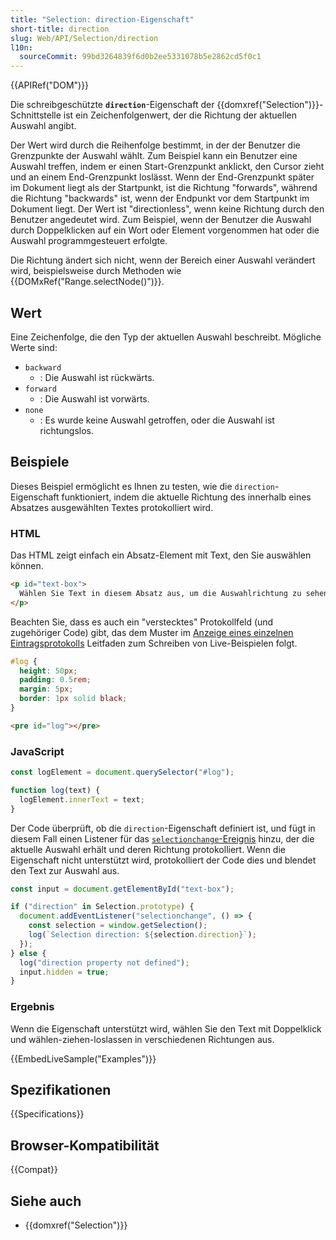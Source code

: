 ```yaml
---
title: "Selection: direction-Eigenschaft"
short-title: direction
slug: Web/API/Selection/direction
l10n:
  sourceCommit: 99bd3264839f6d0b2ee5331078b5e2862cd5f0c1
---
```


{{APIRef("DOM")}}

Die schreibgeschützte **`direction`**-Eigenschaft der {{domxref("Selection")}}-Schnittstelle ist ein Zeichenfolgenwert, der die Richtung der aktuellen Auswahl angibt.

Der Wert wird durch die Reihenfolge bestimmt, in der der Benutzer die Grenzpunkte der Auswahl wählt.
Zum Beispiel kann ein Benutzer eine Auswahl treffen, indem er einen Start-Grenzpunkt anklickt, den Cursor zieht und an einem End-Grenzpunkt loslässt.
Wenn der End-Grenzpunkt später im Dokument liegt als der Startpunkt, ist die Richtung "forwards", während die Richtung "backwards" ist, wenn der Endpunkt vor dem Startpunkt im Dokument liegt.
Der Wert ist "directionless", wenn keine Richtung durch den Benutzer angedeutet wird. Zum Beispiel, wenn der Benutzer die Auswahl durch Doppelklicken auf ein Wort oder Element vorgenommen hat oder die Auswahl programmgesteuert erfolgte.

Die Richtung ändert sich nicht, wenn der Bereich einer Auswahl verändert wird, beispielsweise durch Methoden wie {{DOMxRef("Range.selectNode()")}}.

## Wert

Eine Zeichenfolge, die den Typ der aktuellen Auswahl beschreibt.
Mögliche Werte sind:

- `backward`
  - : Die Auswahl ist rückwärts.
- `forward`
  - : Die Auswahl ist vorwärts.
- `none`
  - : Es wurde keine Auswahl getroffen, oder die Auswahl ist richtungslos.

## Beispiele

Dieses Beispiel ermöglicht es Ihnen zu testen, wie die `direction`-Eigenschaft funktioniert, indem die aktuelle Richtung des innerhalb eines Absatzes ausgewählten Textes protokolliert wird.

### HTML

Das HTML zeigt einfach ein Absatz-Element mit Text, den Sie auswählen können.

```html
<p id="text-box">
  Wählen Sie Text in diesem Absatz aus, um die Auswahlrichtung zu sehen.
</p>
```

Beachten Sie, dass es auch ein "verstecktes" Protokollfeld (und zugehöriger Code) gibt, das dem Muster im [Anzeige eines einzelnen Eintragsprotokolls](/de/docs/MDN/Writing_guidelines/Page_structures/Live_samples#displaying_a_single_entry_log) Leitfaden zum Schreiben von Live-Beispielen folgt.

```css hidden
#log {
  height: 50px;
  padding: 0.5rem;
  margin: 5px;
  border: 1px solid black;
}
```

```html hidden
<pre id="log"></pre>
```

### JavaScript

```js hidden
const logElement = document.querySelector("#log");

function log(text) {
  logElement.innerText = text;
}
```

Der Code überprüft, ob die `direction`-Eigenschaft definiert ist, und fügt in diesem Fall einen Listener für das [`selectionchange`-Ereignis](/de/docs/Web/API/Document/selectionchange_event) hinzu, der die aktuelle Auswahl erhält und deren Richtung protokolliert.
Wenn die Eigenschaft nicht unterstützt wird, protokolliert der Code dies und blendet den Text zur Auswahl aus.

```js
const input = document.getElementById("text-box");

if ("direction" in Selection.prototype) {
  document.addEventListener("selectionchange", () => {
    const selection = window.getSelection();
    log(`Selection direction: ${selection.direction}`);
  });
} else {
  log("direction property not defined");
  input.hidden = true;
}
```

### Ergebnis

Wenn die Eigenschaft unterstützt wird, wählen Sie den Text mit Doppelklick und wählen-ziehen-loslassen in verschiedenen Richtungen aus.

{{EmbedLiveSample("Examples")}}

## Spezifikationen

{{Specifications}}

## Browser-Kompatibilität

{{Compat}}

## Siehe auch

- {{domxref("Selection")}}
